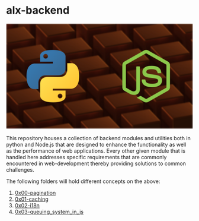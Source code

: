# alx-backend

![alt text](image.png)

This repository houses a collection of backend modules and utilities both in python and Node.js that are designed to enhance the functionality as well as the performance of web applications. Every other given module that is handled here addresses specific requirements that are commonly encountered in web-development thereby providing solutions to common challenges. 

The following folders will hold different concepts on the above:

1. [0x00-pagination](0x00-pagination)
2. [0x01-caching](0x01-caching)
3. [0x02-i18n](0x02-i18n)
4. [0x03-queuing_system_in_js](0x03-queuing_system_in_js)
